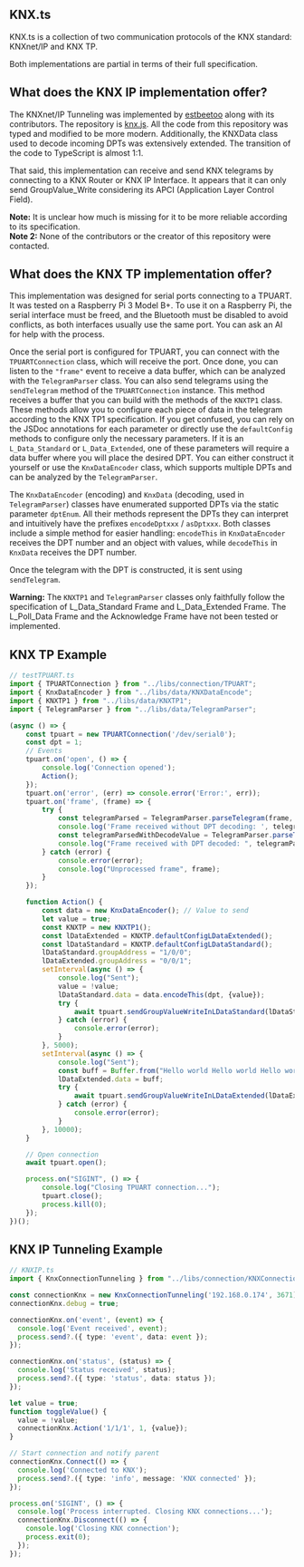 ## KNX.ts
KNX.ts is a collection of two communication protocols of the KNX standard: KNXnet/IP and KNX TP.

Both implementations are partial in terms of their full specification.

## What does the KNX IP implementation offer?
The KNXnet/IP Tunneling was implemented by [estbeetoo](https://github.com/estbeetoo) along with its contributors. The repository is [knx.js](https://github.com/estbeetoo/knx.js). All the code from this repository was typed and modified to be more modern. Additionally, the KNXData class used to decode incoming DPTs was extensively extended. The transition of the code to TypeScript is almost 1:1.

That said, this implementation can receive and send KNX telegrams by connecting to a KNX Router or KNX IP Interface. It appears that it can only send GroupValue_Write considering its APCI (Application Layer Control Field).

**Note:** It is unclear how much is missing for it to be more reliable according to its specification.  
**Note 2:** None of the contributors or the creator of this repository were contacted.

## What does the KNX TP implementation offer?
This implementation was designed for serial ports connecting to a TPUART. It was tested on a Raspberry Pi 3 Model B+. To use it on a Raspberry Pi, the serial interface must be freed, and the Bluetooth must be disabled to avoid conflicts, as both interfaces usually use the same port. You can ask an AI for help with the process.

Once the serial port is configured for TPUART, you can connect with the `TPUARTConnection` class, which will receive the port. Once done, you can listen to the `"frame"` event to receive a data buffer, which can be analyzed with the `TelegramParser` class. You can also send telegrams using the `sendTelegram` method of the `TPUARTConnection` instance. This method receives a buffer that you can build with the methods of the `KNXTP1` class. These methods allow you to configure each piece of data in the telegram according to the KNX TP1 specification. If you get confused, you can rely on the JSDoc annotations for each parameter or directly use the `defaultConfig` methods to configure only the necessary parameters. If it is an `L_Data_Standard` or `L_Data_Extended`, one of these parameters will require a data buffer where you will place the desired DPT. You can either construct it yourself or use the `KnxDataEncoder` class, which supports multiple DPTs and can be analyzed by the `TelegramParser`.

The `KnxDataEncoder` (encoding) and `KnxData` (decoding, used in `TelegramParser`) classes have enumerated supported DPTs via the static parameter `dptEnum`. All their methods represent the DPTs they can interpret and intuitively have the prefixes `encodeDptxxx` / `asDptxxx`. Both classes include a simple method for easier handling: `encodeThis` in `KnxDataEncoder` receives the DPT number and an object with values, while `decodeThis` in `KnxData` receives the DPT number.

Once the telegram with the DPT is constructed, it is sent using `sendTelegram`.

**Warning:** The `KNXTP1` and `TelegramParser` classes only faithfully follow the specification of L_Data_Standard Frame and L_Data_Extended Frame. The L_Poll_Data Frame and the Acknowledge Frame have not been tested or implemented.

## KNX TP Example
```typescript
// testTPUART.ts
import { TPUARTConnection } from "../libs/connection/TPUART";
import { KnxDataEncoder } from "../libs/data/KNXDataEncode";
import { KNXTP1 } from "../libs/data/KNXTP1";
import { TelegramParser } from "../libs/data/TelegramParser";

(async () => {
    const tpuart = new TPUARTConnection('/dev/serial0');
    const dpt = 1;
    // Events
    tpuart.on('open', () => {
        console.log('Connection opened');
        Action();
    });
    tpuart.on('error', (err) => console.error('Error:', err));
    tpuart.on('frame', (frame) => {
        try {
            const telegramParsed = TelegramParser.parseTelegram(frame, undefined);
            console.log('Frame received without DPT decoding: ', telegramParsed);
            const telegramParsedWithDecodeValue = TelegramParser.parseTelegram(frame, dpt);
            console.log("Frame received with DPT decoded: ", telegramParsedWithDecodeValue);
        } catch (error) {
            console.error(error);
            console.log("Unprocessed frame", frame);
        }
    });

    function Action() {
        const data = new KnxDataEncoder(); // Value to send
        let value = true;
        const KNXTP = new KNXTP1();
        const lDataExtended = KNXTP.defaultConfigLDataExtended();
        const lDataStandard = KNXTP.defaultConfigLDataStandard();
        lDataStandard.groupAddress = "1/0/0";
        lDataExtended.groupAddress = "0/0/1";
        setInterval(async () => {
            console.log("Sent");
            value = !value;
            lDataStandard.data = data.encodeThis(dpt, {value});
            try {
                await tpuart.sendGroupValueWriteInLDataStandard(lDataStandard);
            } catch (error) {
                console.error(error);
            }
        }, 5000);
        setInterval(async () => {
            console.log("Sent");
            const buff = Buffer.from("Hello world Hello world Hello world", "utf-8");
            lDataExtended.data = buff;
            try {
                await tpuart.sendGroupValueWriteInLDataExtended(lDataExtended);
            } catch (error) {
                console.error(error);
            }
        }, 10000);
    }

    // Open connection
    await tpuart.open();

    process.on("SIGINT", () => {
        console.log("Closing TPUART connection...");
        tpuart.close();
        process.kill(0);
    });
})();
```

## KNX IP Tunneling Example
```typescript
// KNXIP.ts
import { KnxConnectionTunneling } from "../libs/connection/KNXConnectionTunneling";

const connectionKnx = new KnxConnectionTunneling('192.168.0.174', 3671);
connectionKnx.debug = true;

connectionKnx.on('event', (event) => {
  console.log('Event received', event);
  process.send?.({ type: 'event', data: event });
});

connectionKnx.on('status', (status) => {
  console.log('Status received', status);
  process.send?.({ type: 'status', data: status });
});

let value = true;
function toggleValue() {
  value = !value;
  connectionKnx.Action('1/1/1', 1, {value});
}

// Start connection and notify parent
connectionKnx.Connect(() => {
  console.log('Connected to KNX');
  process.send?.({ type: 'info', message: 'KNX connected' });
});

process.on('SIGINT', () => {
  console.log('Process interrupted. Closing KNX connections...');
  connectionKnx.Disconnect(() => {
    console.log('Closing KNX connection');
    process.exit(0);
  });
});
```

